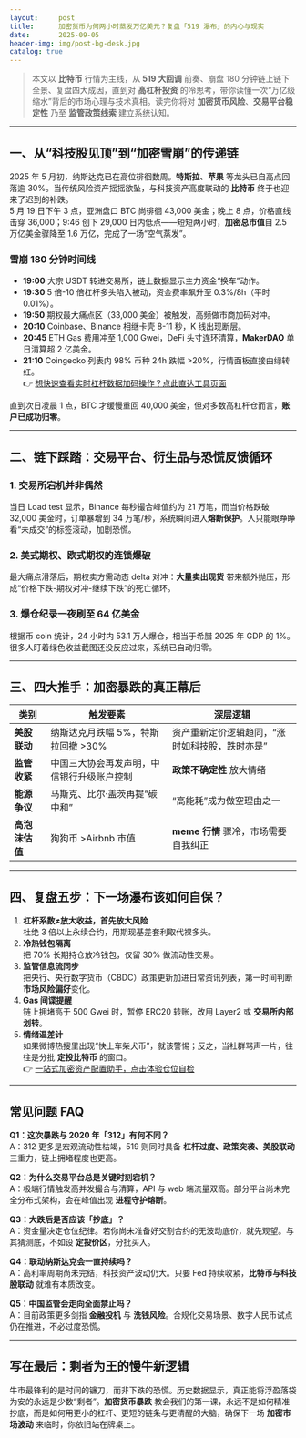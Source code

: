 ```yaml
---
layout:     post
title:      加密货币为何两小时蒸发万亿美元？复盘「519 瀑布」的内心与现实
date:       2025-09-05
header-img: img/post-bg-desk.jpg
catalog: true
---
```


> 本文以 **比特币** 行情为主线，从 **519 大回调** 前奏、崩盘 180 分钟链上链下全景、复盘四大成因，直到对 **高杠杆投资** 的冷思考，带你读懂一次“万亿级缩水”背后的市场心理与技术真相。读完你将对 **加密货币风险**、**交易平台稳定性** 乃至 **监管政策线索** 建立系统认知。

---

## 一、从“科技股见顶”到“加密雪崩”的传递链

2025 年 5 月初，纳斯达克已在高位徘徊数周。**特斯拉**、**苹果** 等龙头已自高点回落逾 30%。当传统风险资产摇摇欲坠，与科技资产高度联动的 **比特币** 终于也迎来了迟到的补跌。  
5 月 19 日下午 3 点，亚洲盘口 BTC 尚徘徊 43,000 美金；晚上 8 点，价格直线击穿 36,000；9:46 创下 29,000 日内低点——短短两小时，**加密总市值**自 2.5 万亿美金骤降至 1.6 万亿，完成了一场“空气蒸发”。

### 雪崩 180 分钟时间线

- **19:00** 大宗 USDT 转进交易所，链上数据显示主力资金“换车”动作。  
- **19:30** 5 倍-10 倍杠杆多头陷入被动，资金费率飙升至 0.3%/8h（平时 0.01%）。  
- **19:50** 期权最大痛点区（33,000 美金）被触发，高频做市商加码对冲。  
- **20:10** Coinbase、Binance 相继卡壳 8-11 秒，K 线出现断层。  
- **20:45** ETH Gas 费用冲至 1,000 Gwei，DeFi 头寸连环清算，**MakerDAO** 单日清算超 2 亿美金。  
- **21:10** Coingecko 列表内 98% 币种 24h 跌幅 >20%，行情面板直接由绿转红。  
👉 [想快速查看实时杠杆数据加码操作？点此直达工具页面](https://okxdog.com/)  

直到次日凌晨 1 点，BTC 才缓慢重回 40,000 美金，但对多数高杠杆仓而言，**账户已成功归零**。

---

## 二、链下踩踏：交易平台、衍生品与恐慌反馈循环

### 1. 交易所宕机并非偶然  
当日 Load test 显示，Binance 每秒撮合峰值约为 21 万笔，而当价格跌破 32,000 美金时，订单暴增到 34 万笔/秒，系统瞬间进入**熔断保护**。人只能眼睁睁看“未成交”的标签滚动，加剧恐慌。

### 2. 美式期权、欧式期权的连锁爆破  
最大痛点滑落后，期权卖方需动态 delta 对冲：**大量卖出现货** 带来额外抛压，形成“价格下跌-期权对冲-继续下跌”的死亡循环。

### 3. 爆仓纪录一夜刷至 64 亿美金  
根据币 coin 统计，24 小时内 53.1 万人爆仓，相当于希腊 2025 年 GDP 的 1%。很多人盯着绿色收益截图还没反应过来，系统已自动归零。

---

## 三、四大推手：加密暴跌的真正幕后

| 类别 | 触发要素 | 深层逻辑 |
|---|---|---|
| **美股联动** | 纳斯达克月跌幅 5%，特斯拉回撤 >30% | 资产重新定价逻辑趋同，“涨时如科技股，跌时亦是” |
| **监管收紧** | 中国三大协会再发声明，中信银行升级账户控制 | **政策不确定性** 放大情绪 |
| **能源争议** | 马斯克、比尔·盖茨再提“碳中和” | “高能耗”成为做空理由之一 |
| **高泡沫估值** | 狗狗币 >Airbnb 市值 | **meme 行情** 骤冷，市场需要自我纠正 |

---

## 四、复盘五步：下一场瀑布该如何自保？

1. **杠杆系数≠放大收益，首先放大风险**  
   杜绝 3 倍以上永续合约，用期现基差套利取代裸多头。
2. **冷热钱包隔离**  
   把 70% 长期持仓放冷钱包，仅留 30% 做流动性交易。
3. **监管信息流同步**  
   把央行、央行数字货币（CBDC）政策更新加进日常资讯列表，第一时间判断**市场风险偏好**变化。
4. **Gas 间谍提醒**  
   链上拥堵高于 500 Gwei 时，暂停 ERC20 转账，改用 Layer2 或 **交易所内部划转**。
5. **情绪温差计**  
   如果微博热搜里出现“快上车柴犬币”，就该警惕；反之，当社群骂声一片，往往是分批 **定投比特币** 的窗口。  
👉 [一站式加密资产配置助手，点击体验仓位自检](https://okxdog.com/)

---

## 常见问题 FAQ

**Q1：这次暴跌与 2020 年「312」有何不同？**  
A：312 更多是宏观流动性枯竭，519 则同时具备 **杠杆过度、政策突袭、美股联动** 三重力，链上拥堵程度也更高。

**Q2：为什么交易平台总是关键时刻宕机？**  
A：极端行情触发高并发撮合与清算，API 与 web 端流量双高。部分平台尚未完全分布式架构，会在峰值出现 **进程守护熔断**。

**Q3：大跌后是否应该「抄底」？**  
A：资金量决定仓位纪律。若你尚未准备好交割合约的无波动底价，就先观望。与其猜测底，不如设 **定投价区**，分批买入。

**Q4：联动纳斯达克会一直持续吗？**  
A：高利率周期尚未完结，科技资产波动仍大。只要 Fed 持续收紧，**比特币与科技股联动** 就难有本质改变。

**Q5：中国监管会走向全面禁止吗？**  
A：目前政策更多剑指 **金融投机** 与 **洗钱风险**。合规化交易场景、数字人民币试点仍在推进，不必过度恐慌。

---

## 写在最后：剩者为王的慢牛新逻辑

牛市最锋利的是时间的镰刀，而非下跌的恐慌。历史数据显示，真正能将浮盈落袋为安的永远是少数“剩者”。**加密货币暴跌** 教会我们的第一课，永远不是如何精准抄底，而是如何用更小的杠杆、更短的链条与更清醒的大脑，确保下一场 **加密市场波动** 来临时，你依旧站在牌桌上。